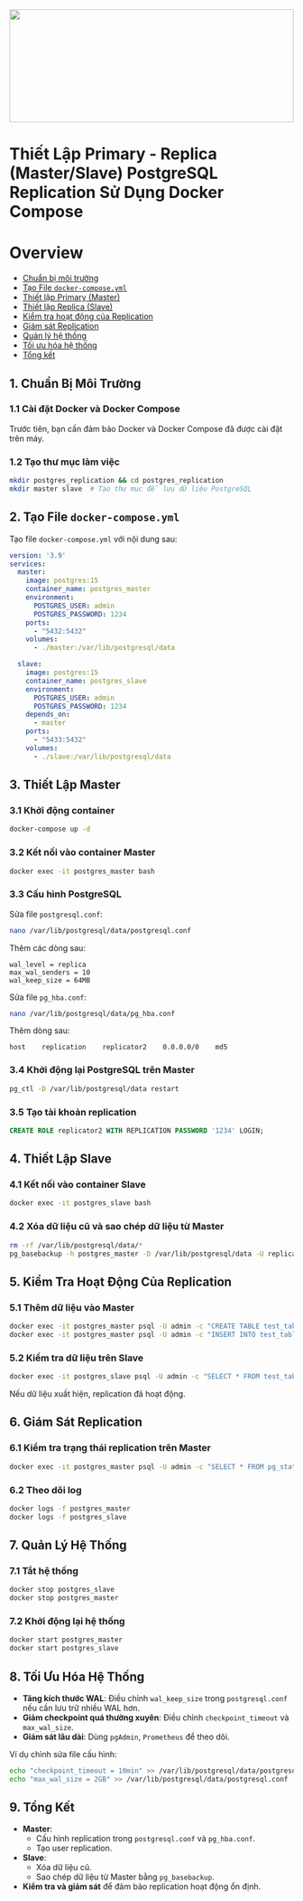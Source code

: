 <img src="https://static.vecteezy.com/system/resources/previews/009/316/889/non_2x/database-icon-logo-illustration-database-storage-symbol-template-for-graphic-and-web-design-collection-free-vector.jpg" width="100%" height="200px">

# Thiết Lập Primary - Replica (Master/Slave) PostgreSQL Replication Sử Dụng Docker Compose

<!-- TOC -->

# Overview
- [Chuẩn bị môi trường](#chuẩn-bị-môi-trường)
- [Tạo File `docker-compose.yml`](#tạo-file-docker-composeyml)
- [Thiết lập Primary (Master)](#thiết-lập-master)
- [Thiết lập Replica (Slave)](#thiết-lập-slave)
- [Kiểm tra hoạt động của Replication](#kiểm-tra-hoạt-động-của-replication)
- [Giám sát Replication](#giám-sát-replication)
- [Quản lý hệ thống](#quản-lý-hệ-thống)
- [Tối ưu hóa hệ thống](#tối-ưu-hóa-hệ-thống)
- [Tổng kết](#tổng-kết)

<!-- TOC -->

## 1. Chuẩn Bị Môi Trường

### 1.1 Cài đặt Docker và Docker Compose
Trước tiên, bạn cần đảm bảo Docker và Docker Compose đã được cài đặt trên máy.

### 1.2 Tạo thư mục làm việc
```sh
mkdir postgres_replication && cd postgres_replication
mkdir master slave  # Tạo thư mục để lưu dữ liệu PostgreSQL
```

## 2. Tạo File `docker-compose.yml`
Tạo file `docker-compose.yml` với nội dung sau:
```yaml
version: '3.9'
services:
  master:
    image: postgres:15
    container_name: postgres_master
    environment:
      POSTGRES_USER: admin
      POSTGRES_PASSWORD: 1234
    ports:
      - "5432:5432"
    volumes:
      - ./master:/var/lib/postgresql/data

  slave:
    image: postgres:15
    container_name: postgres_slave
    environment:
      POSTGRES_USER: admin
      POSTGRES_PASSWORD: 1234
    depends_on:
      - master
    ports:
      - "5433:5432"
    volumes:
      - ./slave:/var/lib/postgresql/data
```

## 3. Thiết Lập Master

### 3.1 Khởi động container
```sh
docker-compose up -d
```

### 3.2 Kết nối vào container Master
```sh
docker exec -it postgres_master bash
```

### 3.3 Cấu hình PostgreSQL
Sửa file `postgresql.conf`:
```sh
nano /var/lib/postgresql/data/postgresql.conf
```
Thêm các dòng sau:
```
wal_level = replica
max_wal_senders = 10
wal_keep_size = 64MB
```

Sửa file `pg_hba.conf`:
```sh
nano /var/lib/postgresql/data/pg_hba.conf
```
Thêm dòng sau:
```
host    replication    replicator2    0.0.0.0/0    md5
```

### 3.4 Khởi động lại PostgreSQL trên Master
```sh
pg_ctl -D /var/lib/postgresql/data restart
```

### 3.5 Tạo tài khoản replication
```sql
CREATE ROLE replicator2 WITH REPLICATION PASSWORD '1234' LOGIN;
```

## 4. Thiết Lập Slave

### 4.1 Kết nối vào container Slave
```sh
docker exec -it postgres_slave bash
```

### 4.2 Xóa dữ liệu cũ và sao chép dữ liệu từ Master
```sh
rm -rf /var/lib/postgresql/data/*
pg_basebackup -h postgres_master -D /var/lib/postgresql/data -U replicator2 -Fp -Xs -P -R
```

## 5. Kiểm Tra Hoạt Động Của Replication

### 5.1 Thêm dữ liệu vào Master
```sh
docker exec -it postgres_master psql -U admin -c "CREATE TABLE test_table (id SERIAL PRIMARY KEY, message TEXT);"
docker exec -it postgres_master psql -U admin -c "INSERT INTO test_table (message) VALUES ('Hello from Master');"
```

### 5.2 Kiểm tra dữ liệu trên Slave
```sh
docker exec -it postgres_slave psql -U admin -c "SELECT * FROM test_table;"
```
Nếu dữ liệu xuất hiện, replication đã hoạt động.

## 6. Giám Sát Replication

### 6.1 Kiểm tra trạng thái replication trên Master
```sh
docker exec -it postgres_master psql -U admin -c "SELECT * FROM pg_stat_replication;"
```

### 6.2 Theo dõi log
```sh
docker logs -f postgres_master
docker logs -f postgres_slave
```

## 7. Quản Lý Hệ Thống

### 7.1 Tắt hệ thống
```sh
docker stop postgres_slave
docker stop postgres_master
```

### 7.2 Khởi động lại hệ thống
```sh
docker start postgres_master
docker start postgres_slave
```

## 8. Tối Ưu Hóa Hệ Thống
- **Tăng kích thước WAL**: Điều chỉnh `wal_keep_size` trong `postgresql.conf` nếu cần lưu trữ nhiều WAL hơn.
- **Giảm checkpoint quá thường xuyên**: Điều chỉnh `checkpoint_timeout` và `max_wal_size`.
- **Giám sát lâu dài**: Dùng `pgAdmin`, `Prometheus` để theo dõi.

Ví dụ chỉnh sửa file cấu hình:
```sh
echo "checkpoint_timeout = 10min" >> /var/lib/postgresql/data/postgresql.conf
echo "max_wal_size = 2GB" >> /var/lib/postgresql/data/postgresql.conf
```

## 9. Tổng Kết
- **Master**:
  - Cấu hình replication trong `postgresql.conf` và `pg_hba.conf`.
  - Tạo user replication.
- **Slave**:
  - Xóa dữ liệu cũ.
  - Sao chép dữ liệu từ Master bằng `pg_basebackup`.
- **Kiểm tra và giám sát** để đảm bảo replication hoạt động ổn định.

